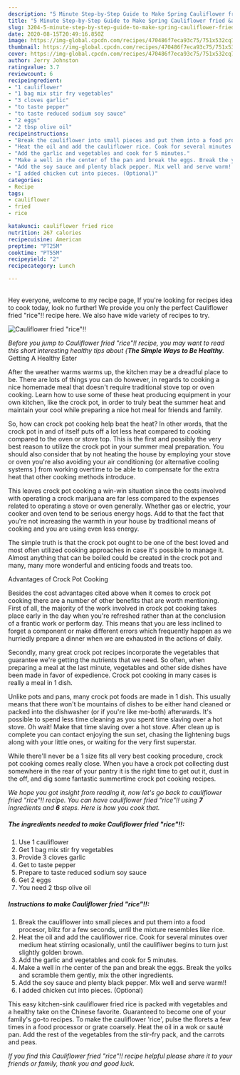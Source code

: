 ```yaml
---
description: "5 Minute Step-by-Step Guide to Make Spring Cauliflower fried &amp;#34;rice&amp;#34;!!"
title: "5 Minute Step-by-Step Guide to Make Spring Cauliflower fried &amp;#34;rice&amp;#34;!!"
slug: 3204-5-minute-step-by-step-guide-to-make-spring-cauliflower-fried-and-34-rice-and-34
date: 2020-08-15T20:49:16.850Z
image: https://img-global.cpcdn.com/recipes/470486f7eca93c75/751x532cq70/cauliflower-fried-rice-recipe-main-photo.jpg
thumbnail: https://img-global.cpcdn.com/recipes/470486f7eca93c75/751x532cq70/cauliflower-fried-rice-recipe-main-photo.jpg
cover: https://img-global.cpcdn.com/recipes/470486f7eca93c75/751x532cq70/cauliflower-fried-rice-recipe-main-photo.jpg
author: Jerry Johnston
ratingvalue: 3.7
reviewcount: 6
recipeingredient:
- "1 cauliflower"
- "1 bag mix stir fry vegetables"
- "3 cloves garlic"
- "to taste pepper"
- "to taste reduced sodium soy sauce"
- "2 eggs"
- "2 tbsp olive oil"
recipeinstructions:
- "Break the cauliflower into small pieces and put them into a food procesor, blitz for a few seconds, until the mixture resembles like rice."
- "Heat the oil and add the cauliflower rice. Cook for several minutes over medium heat stirring ocasionally, until the caulifliwer begins to turn just slightly golden brown."
- "Add the garlic and vegetables and cook for 5 minutes."
- "Make a well in rhe center of the pan and break the eggs. Break the yolks and scramble them gently, mix the other ingredients."
- "Add the soy sauce and plenty black pepper. Mix well and serve warm!!"
- "I added chicken cut into pieces. (Optional)"
categories:
- Recipe
tags:
- cauliflower
- fried
- rice

katakunci: cauliflower fried rice 
nutrition: 267 calories
recipecuisine: American
preptime: "PT25M"
cooktime: "PT55M"
recipeyield: "2"
recipecategory: Lunch

---
```

<br>
Hey everyone, welcome to my recipe page, If you're looking for recipes idea to cook today, look no further! We provide you only the perfect Cauliflower fried &#34;rice&#34;!! recipe here. We also have wide variety of recipes to try.
<br>


![Cauliflower fried &#34;rice&#34;!!](https://img-global.cpcdn.com/recipes/470486f7eca93c75/751x532cq70/cauliflower-fried-rice-recipe-main-photo.jpg)

<i>Before you jump to Cauliflower fried &#34;rice&#34;!! recipe, you may want to read this short interesting healthy tips about {<strong>The Simple Ways to Be Healthy</strong>.</i>
Getting A Healthy Eater


After the weather warms warms up, the kitchen may be a dreadful place to be. There are lots of things you can do however, in regards to cooking a nice homemade meal that doesn't require traditional stove top or oven cooking. Learn how to use some of these heat producing equipment in your own kitchen, like the crock pot, in order to truly beat the summer heat and maintain your cool while preparing a nice hot meal for friends and family.

So, how can crock pot cooking help beat the heat? In other words, that the crock pot in and of itself puts off a lot less heat compared to cooking compared to the oven or stove top. This is the first and possibly the very best reason to utilize the crock pot in your summer meal preparation. You should also consider that by not heating the house by employing your stove or oven you're also avoiding your air conditioning (or alternative cooling systems ) from working overtime to be able to compensate for the extra heat that other cooking methods introduce.

This leaves crock pot cooking a win-win situation since the costs involved with operating a crock marijuana are far less compared to the expenses related to operating a stove or oven generally. Whether gas or electric, your cooker and oven tend to be serious energy hogs. Add to that the fact that you're not increasing the warmth in your house by traditional means of cooking and you are using even less energy.

 The simple truth is that the crock pot ought to be one of the best loved and most often utilized cooking approaches in case it's possible to manage it.  Almost anything that can be boiled could be created in the crock pot and many, many more wonderful and enticing foods and treats too.

Advantages of Crock Pot Cooking

Besides the cost advantages cited above when it comes to crock pot cooking there are a number of other benefits that are worth mentioning. First of all, the majority of the work involved in crock pot cooking takes place early in the day when you're refreshed rather than at the conclusion of a frantic work or perform day. This means that you are less inclined to forget a component or make different errors which frequently happen as we hurriedly prepare a dinner when we are exhausted in the actions of daily.

Secondly, many great crock pot recipes incorporate the vegetables that guarantee we're getting the nutrients that we need. So often, when preparing a meal at the last minute, vegetables and other side dishes have been made in favor of expedience. Crock pot cooking in many cases is really a meal in 1 dish.

 Unlike pots and pans, many crock pot foods are made in 1 dish. This usually means that there won't be mountains of dishes to be either hand cleaned or packed into the dishwasher (or if you're like me-both) afterwards. It's possible to spend less time cleaning as you spent time slaving over a hot stove. Oh wait! Make that time slaving over a hot stove. After clean up is complete you can contact enjoying the sun set, chasing the lightening bugs along with your little ones, or waiting for the very first superstar.

While there'll never be a 1 size fits all very best cooking procedure, crock pot cooking comes really close. When you have a crock pot collecting dust somewhere in the rear of your pantry it is the right time to get out it, dust in the off, and dig some fantastic summertime crock pot cooking recipes.


<i>We hope you got insight from reading it, now let's go back to cauliflower fried &#34;rice&#34;!! recipe. You can have cauliflower fried &#34;rice&#34;!! using <strong>7</strong> ingredients and <strong>6</strong> steps. Here is how you cook that.
</i>

##### The ingredients needed to make Cauliflower fried &#34;rice&#34;!!:

1. Use 1 cauliflower
1. Get 1 bag mix stir fry vegetables
1. Provide 3 cloves garlic
1. Get to taste pepper
1. Prepare to taste reduced sodium soy sauce
1. Get 2 eggs
1. You need 2 tbsp olive oil


##### Instructions to make Cauliflower fried &#34;rice&#34;!!:

1. Break the cauliflower into small pieces and put them into a food procesor, blitz for a few seconds, until the mixture resembles like rice.
1. Heat the oil and add the cauliflower rice. Cook for several minutes over medium heat stirring ocasionally, until the caulifliwer begins to turn just slightly golden brown.
1. Add the garlic and vegetables and cook for 5 minutes.
1. Make a well in rhe center of the pan and break the eggs. Break the yolks and scramble them gently, mix the other ingredients.
1. Add the soy sauce and plenty black pepper. Mix well and serve warm!!
1. I added chicken cut into pieces. (Optional)


This easy kitchen-sink cauliflower fried rice is packed with vegetables and a healthy take on the Chinese favorite. Guaranteed to become one of your family&#39;s go-to recipes. To make the cauliflower &#39;rice&#39;, pulse the florets a few times in a food processor or grate coarsely. Heat the oil in a wok or sauté pan. Add the rest of the vegetables from the stir-fry pack, and the carrots and peas. 

<i>If you find this Cauliflower fried &#34;rice&#34;!! recipe helpful please share it to your friends or family, thank you and good luck.</i>
